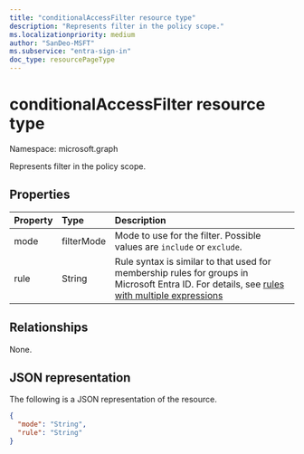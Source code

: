 ```yaml
---
title: "conditionalAccessFilter resource type"
description: "Represents filter in the policy scope."
ms.localizationpriority: medium
author: "SanDeo-MSFT"
ms.subservice: "entra-sign-in"
doc_type: resourcePageType
---
```


# conditionalAccessFilter resource type

Namespace: microsoft.graph

Represents filter in the policy scope.

## Properties

| Property     | Type        | Description |
|:-------------|:------------|:------------|
| mode | filterMode | Mode to use for the filter. Possible values are `include` or `exclude`. |
| rule | String | Rule syntax is similar to that used for membership rules for groups in Microsoft Entra ID. For details, see [rules with multiple expressions](/azure/active-directory/enterprise-users/groups-dynamic-membership#rules-with-multiple-expressions) |

## Relationships

None.

## JSON representation

The following is a JSON representation of the resource.

<!-- {
  "blockType": "resource",
  "optionalProperties": [
    "mode",
    "rule"
  ],
  "@odata.type": "microsoft.graph.conditionalAccessFilter",
  "baseType": null
}-->

```json
{
  "mode": "String",
  "rule": "String"
}
```

<!-- uuid: 16cd6b66-4b1a-43a1-adaf-3a886856ed98
2019-02-04 14:57:30 UTC -->
<!-- {
  "type": "#page.annotation",
  "description": "conditionalAccessFilter resource",
  "keywords": "",
  "section": "documentation",
  "tocPath": ""
}-->
